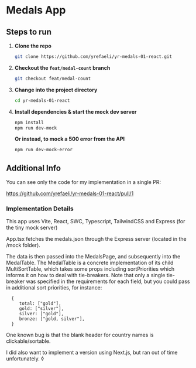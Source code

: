 # Medals App

## Steps to run

1. **Clone the repo**

   ```bash
   git clone https://github.com/yrefaeli/yr-medals-01-react.git
   ```

2. **Checkout the `feat/medal-count` branch**

   ```bash
   git checkout feat/medal-count
   ```

3. **Change into the project directory**

   ```bash
   cd yr-medals-01-react
   ```

4. **Install dependencies & start the mock dev server**
   ```bash
   npm install
   npm run dev-mock
   ```
   **Or instead, to mock a 500 error from the API**
   ```bash
   npm run dev-mock-error
   ```

## Additional Info

You can see only the code for my implementation in a single PR:

https://github.com/yrefaeli/yr-medals-01-react/pull/1

### Implementation Details

This app uses Vite, React, SWC, Typescript, TailwindCSS and Express (for the tiny mock server)

App.tsx fetches the medals.json through the Express server (located in the /mock folder).

The data is then passed into the MedalsPage, and subsequently into the MedalTable. The MedalTable is a concrete implementation of its child MultiSortTable, which takes some props including sortPriorities which informs it on how to deal with tie-breakers. Note that only a single tie-breaker was specified in the requirements for each field, but you could pass in additional sort priorities, for instance:

```code
  {
     total: ["gold"],
     gold: ["silver"],
     silver: ["gold"],
     bronze: ["gold, silver"],
  }
```

One known bug is that the blank header for country names is clickable/sortable.

I did also want to implement a version using Next.js, but ran out of time unfortunately.
◊